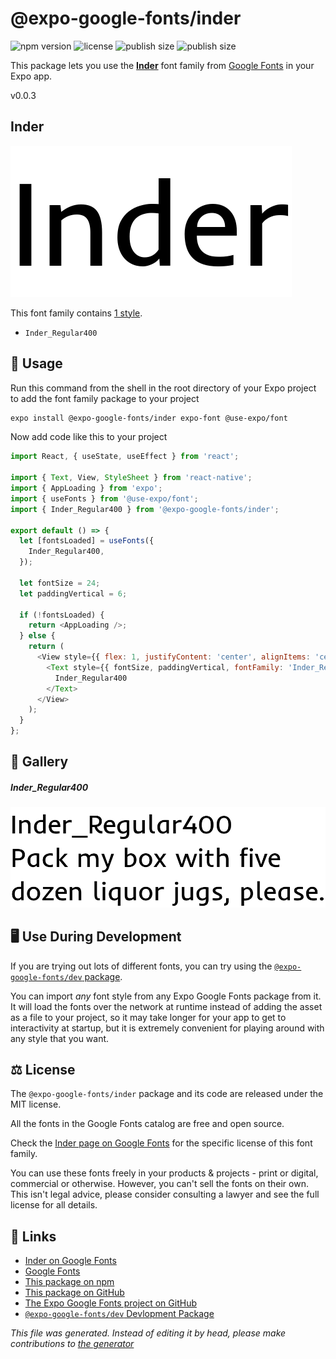 # @expo-google-fonts/inder

![npm version](https://flat.badgen.net/npm/v/@expo-google-fonts/inder)
![license](https://flat.badgen.net/github/license/expo/google-fonts)
![publish size](https://flat.badgen.net/packagephobia/install/@expo-google-fonts/inder)
![publish size](https://flat.badgen.net/packagephobia/publish/@expo-google-fonts/inder)

This package lets you use the [**Inder**](https://fonts.google.com/specimen/Inder) font family from [Google Fonts](https://fonts.google.com/) in your Expo app.

v0.0.3

## Inder

![Inder](./font-family.png)

This font family contains [1 style](#gallery).

- `Inder_Regular400`

## 🔡 Usage

Run this command from the shell in the root directory of your Expo project to add the font family package to your project
```sh
expo install @expo-google-fonts/inder expo-font @use-expo/font
```

Now add code like this to your project
```js
import React, { useState, useEffect } from 'react';

import { Text, View, StyleSheet } from 'react-native';
import { AppLoading } from 'expo';
import { useFonts } from '@use-expo/font';
import { Inder_Regular400 } from '@expo-google-fonts/inder';

export default () => {
  let [fontsLoaded] = useFonts({
    Inder_Regular400,
  });

  let fontSize = 24;
  let paddingVertical = 6;

  if (!fontsLoaded) {
    return <AppLoading />;
  } else {
    return (
      <View style={{ flex: 1, justifyContent: 'center', alignItems: 'center' }}>
        <Text style={{ fontSize, paddingVertical, fontFamily: 'Inder_Regular400' }}>
          Inder_Regular400
        </Text>
      </View>
    );
  }
};

```

## 📖 Gallery

##### Inder_Regular400
![Inder_Regular400](./eb41a206e08e82f74d76415f5d8d2feeaf53587676b8ed6c2ea15bb2e88ccf8d.ttf.png)


## 🖥️ Use During Development

If you are trying out lots of different fonts, you can try using the [`@expo-google-fonts/dev` package](https://github.com/expo/google-fonts/tree/master/font-packages/dev#readme).

You can import *any* font style from any Expo Google Fonts package from it. It will load the fonts
over the network at runtime instead of adding the asset as a file to your project, so it may take longer
for your app to get to interactivity at startup, but it is extremely convenient
for playing around with any style that you want.

## ⚖️ License

The `@expo-google-fonts/inder` package and its code are released under the MIT license.

All the fonts in the Google Fonts catalog are free and open source.

Check the [Inder page on Google Fonts](https://fonts.google.com/specimen/Inder) for the specific license of this font family.

You can use these fonts freely in your products & projects - print or digital, commercial or otherwise. However, you can't sell the fonts on their own. This isn't legal advice, please consider consulting a lawyer and see the full license for all details.

## 🔗 Links

- [Inder on Google Fonts](https://fonts.google.com/specimen/Inder)
- [Google Fonts](https://fonts.google.com/)
- [This package on npm](https://www.npmjs.com/package/@expo-google-fonts/inder)
- [This package on GitHub](https://github.com/expo/google-fonts/tree/master/font-packages/inder)
- [The Expo Google Fonts project on GitHub](https://github.com/expo/google-fonts)
- [`@expo-google-fonts/dev` Devlopment Package](https://github.com/expo/google-fonts/tree/master/font-packages/dev)


*This file was generated. Instead of editing it by head, please make contributions to [the generator](https://github.com/expo/google-fonts/tree/master/packages/generator)*
